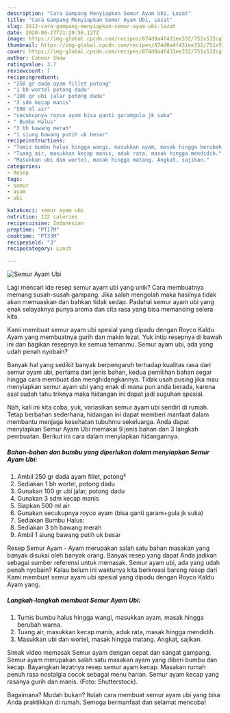 ```yaml
---
description: "Cara Gampang Menyiapkan Semur Ayam Ubi, Lezat"
title: "Cara Gampang Menyiapkan Semur Ayam Ubi, Lezat"
slug: 2812-cara-gampang-menyiapkan-semur-ayam-ubi-lezat
date: 2020-06-27T21:29:56.127Z
image: https://img-global.cpcdn.com/recipes/874d0a4f431ee332/751x532cq70/semur-ayam-ubi-foto-resep-utama.jpg
thumbnail: https://img-global.cpcdn.com/recipes/874d0a4f431ee332/751x532cq70/semur-ayam-ubi-foto-resep-utama.jpg
cover: https://img-global.cpcdn.com/recipes/874d0a4f431ee332/751x532cq70/semur-ayam-ubi-foto-resep-utama.jpg
author: Connor Shaw
ratingvalue: 3.7
reviewcount: 7
recipeingredient:
- "250 gr dada ayam fillet potong"
- "1 bh wortel potong dadu"
- "100 gr ubi jalar potong dadu"
- "3 sdm kecap manis"
- "500 ml air"
- "secukupnya royco ayam bisa ganti garamgula jk suka"
- " Bumbu Halus"
- "3 bh bawang merah"
- "1 siung bawang putih uk besar"
recipeinstructions:
- "Tumis bumbu halus hingga wangi, masukkan ayam, masak hingga berubah warna."
- "Tuang air, masukkan kecap manis, aduk rata, masak hingga mendidih."
- "Masukkan ubi dan wortel, masak hingga matang. Angkat, sajikan."
categories:
- Resep
tags:
- semur
- ayam
- ubi

katakunci: semur ayam ubi 
nutrition: 122 calories
recipecuisine: Indonesian
preptime: "PT17M"
cooktime: "PT33M"
recipeyield: "3"
recipecategory: Lunch

---
```



![Semur Ayam Ubi](https://img-global.cpcdn.com/recipes/874d0a4f431ee332/751x532cq70/semur-ayam-ubi-foto-resep-utama.jpg)

Lagi mencari ide resep semur ayam ubi yang unik? Cara membuatnya memang susah-susah gampang. Jika salah mengolah maka hasilnya tidak akan memuaskan dan bahkan tidak sedap. Padahal semur ayam ubi yang enak selayaknya punya aroma dan cita rasa yang bisa memancing selera kita.

Kami membuat semur ayam ubi spesial yang dipadu dengan Royco Kaldu Ayam yang membuatnya gurih dan makin lezat. Yuk intip resepnya di bawah ini dan bagikan resepnya ke semua temanmu. Semur ayam ubi, ada yang udah penah nyobain?

Banyak hal yang sedikit banyak berpengaruh terhadap kualitas rasa dari semur ayam ubi, pertama dari jenis bahan, kedua pemilihan bahan segar hingga cara membuat dan menghidangkannya. Tidak usah pusing jika mau menyiapkan semur ayam ubi yang enak di mana pun anda berada, karena asal sudah tahu triknya maka hidangan ini dapat jadi suguhan spesial.


Nah, kali ini kita coba, yuk, variasikan semur ayam ubi sendiri di rumah. Tetap berbahan sederhana, hidangan ini dapat memberi manfaat dalam membantu menjaga kesehatan tubuhmu sekeluarga. Anda dapat menyiapkan Semur Ayam Ubi memakai 9 jenis bahan dan 3 langkah pembuatan. Berikut ini cara dalam menyiapkan hidangannya.

<!--inarticleads1-->

##### Bahan-bahan dan bumbu yang diperlukan dalam menyiapkan Semur Ayam Ubi:

1. Ambil 250 gr dada ayam fillet, potong²
1. Sediakan 1 bh wortel, potong dadu
1. Gunakan 100 gr ubi jalar, potong dadu
1. Gunakan 3 sdm kecap manis
1. Siapkan 500 ml air
1. Gunakan secukupnya royco ayam (bisa ganti garam+gula jk suka)
1. Sediakan  Bumbu Halus:
1. Sediakan 3 bh bawang merah
1. Ambil 1 siung bawang putih uk besar


Resep Semur Ayam - Ayam merupakan salah satu bahan masakan yang banyak disukai oleh banyak orang. Banyak resep yang dapat Anda jadikan sebagai sumber referensi untuk memasak. Semur ayam ubi, ada yang udah penah nyobain? Kalau belum ini waktunya kita berkreasi bareng resep dari Kami membuat semur ayam ubi spesial yang dipadu dengan Royco Kaldu Ayam yang. 

<!--inarticleads2-->

##### Langkah-langkah membuat Semur Ayam Ubi:

1. Tumis bumbu halus hingga wangi, masukkan ayam, masak hingga berubah warna.
1. Tuang air, masukkan kecap manis, aduk rata, masak hingga mendidih.
1. Masukkan ubi dan wortel, masak hingga matang. Angkat, sajikan.


Simak video memasak Semur ayam dengan cepat dan sangat gampang. Semur ayam merupakan salah satu masakan ayam yang diberi bumbu dan kecap. Bayangkan lezatnya resep semur ayam kecap. Masakan rumah penuh rasa nostalgia cocok sebagai menu harian. Semur ayam kecap yang rasanya gurih dan manis. (Foto: Shutterstock). 

Bagaimana? Mudah bukan? Itulah cara membuat semur ayam ubi yang bisa Anda praktikkan di rumah. Semoga bermanfaat dan selamat mencoba!

